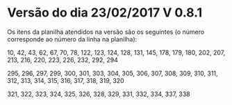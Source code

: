 # Versão do dia 23/02/2017    V 0.8.1

Os itens da planilha atendidos na versão são os seguintes \(o número corresponde ao número da linha na planilha\):

10, 42, 43, 62, 67, 70, 78, 122, 123, 124, 128, 131, 145, 178, 179, 180, 202, 207, 213, 216, 220, 223, 226, 232, 292, 294

295, 296, 297, 299, 300, 301, 303, 304, 305, 306, 307, 308, 309, 310, 311, 312, 313, 314, 315, 316, 317, 318, 319, 320

321, 322, 323, 324, 325, 326, 328, 329, 331, 332, 334, 337, 338

